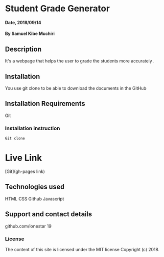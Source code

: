 # Student Grade Generator

#### Date, 2018/09/14

#### By Samuel  Kibe Muchiri

## Description
It's a webpage that helps the user to grade the students more accurately .

## Installation
You use git clone to be able to download the documents in the GitHub

## Installation Requirements
Git

### Installation instruction
```
Git clone

```

# Live Link
[Git](gh-pages link)

## Technologies used
HTML
CSS
Github
Javascript

## Support and contact details
github.com/lonestar 19

### License
The content of this site is licensed under the MIT license
Copyright (c) 2018.

